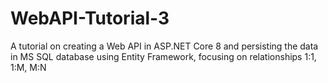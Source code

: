 # WebAPI-Tutorial-3
A tutorial on creating a Web API in ASP.NET Core 8 and persisting the data in MS SQL database using Entity Framework, focusing on relationships 1:1, 1:M, M:N
